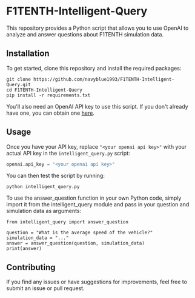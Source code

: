 # F1TENTH-Intelligent-Query

This repository provides a Python script that allows you to use OpenAI to analyze and answer questions about F1TENTH simulation data.

## Installation

To get started, clone this repository and install the required packages:

```
git clone https://github.com/navyblue1993/F1TENTH-Intelligent-Query.git
cd F1TENTH-Intelligent-Query
pip install -r requirements.txt
```

You'll also need an OpenAI API key to use this script. If you don't already have one, you can obtain one [here](https://platform.openai.com/account/api-keys).

## Usage

Once you have your API key, replace `"<your openai api key>"` with your actual API key in the `intelligent_query.py` script:

```python
openai.api_key = "<your openai api key>"
```

You can then test the script by running:

```
python intelligent_query.py
```

To use the answer_question function in your own Python code, simply import it from the intelligent_query module and pass in your question and simulation data as arguments:

```
from intelligent_query import answer_question

question = "What is the average speed of the vehicle?"
simulation_data = "..."
answer = answer_question(question, simulation_data)
print(answer)
```

## Contributing
If you find any issues or have suggestions for improvements, feel free to submit an issue or pull request.
